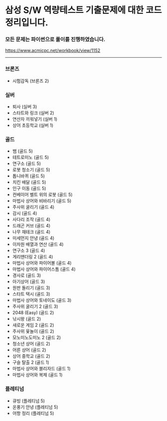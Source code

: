 # 삼성 S/W 역량테스트 기출문제에 대한 코드정리입니다.
### 모든 문제는 파이썬으로 풀이를 진행하였습니다.
https://www.acmicpc.net/workbook/view/1152
__________________________________________________________________________________________
### 브론즈
- 시험감독 (브론즈 2)

### 실버
- 퇴사 (실버 3)
- 스타트와 링크 (실버 2)
- 연산자 끼워넣기 (실버 1)
- 상어 초등학교 (실버 1)

### 골드
- 뱀 (골드 5)
- 테트로미노 (골드 5)
- 연구소 (골드 5)
- 로봇 청소기 (골드 5)
- 톱니바퀴 (골드 5)
- 치킨 배달 (골드 5)
- 인구 이동 (골드 5)
- 컨베이어 벨트 위의 로봇 (골드 5)
- 마법사 상어와 비바리기 (골드 5)
- 주사위 굴리기 (골드 4)
- 감시 (골드 4)
- 사다리 조작 (골드 4)
- 드래곤 커브 (골드 4)
- 나무 재테크 (골드 4)
- 미세먼지 안녕 (골드 4)
- 이차원 배열과 연산 (골드 4)
- 연구소 3 (골드 4)
- 게리맨더링 2 (골드 4)
- 마법사 상어와 파이어볼 (골드 4)
- 마법사 상어와 파이어스톰 (골드 4)
- 경사로 (골드 3)
- 아기상어 (골드 3)
- 원판 돌리기 (골드 3)
- 스타트 택시 (골드 3)
- 마법사 상어와 토네이도 (골드 3)
- 주사위 굴리기 2 (골드 3)
- 2048 (Easy) (골드 2)
- 낚시왕 (골드 2)
- 새로운 게임 2 (골드 2)
- 주사위 윷놀이 (골드 2)
- 모노미노도미노 2 (골드 2)
- 청소년 상어 (골드 2)
- 어른 상어 (골드 2)
- 상어 중학교 (골드 2)
- 구슬 탈출 2 (골드 1)
- 마법사 상어와 블리자드 (골드 1)
- 마법사 상어와 복제 (골드 1)

### 플레티넘
- 큐빙 (플레티넘 5)
- 온풍기 안녕 (플레티넘 5)
- 어항 정리 (플레티넘 5)
